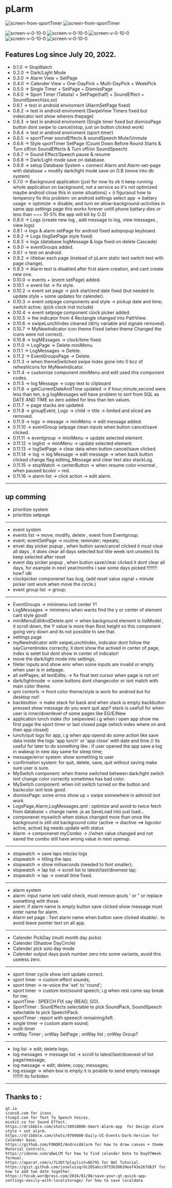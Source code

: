 # pLarm

![screen-from-sportTimer](http://senioradministrator.com/mewware/p-screenshots/v0.6.7/Screenshot%20from%202022-08-15%2003-28-39.png)
![screen-from-sportTimer](http://senioradministrator.com/mewware/p-screenshots/v0.6.7/Screenshot%20from%202022-08-15%2003-26-39.png)

![screen-v-0-10-0](http://senioradministrator.com/mewware/p-screenshots/v0.10.0/Screenshot%20from%202022-09-21%2003-04-43.png)
![screen-v-0-10-0](http://senioradministrator.com/mewware/p-screenshots/v0.10.0/Screenshot%20from%202022-09-21%2003-05-51.png)
![screen-v-0-10-0](http://senioradministrator.com/mewware/p-screenshots/v0.10.0/Screenshot%20from%202022-09-21%2003-08-40.png)
![screen-v-0-10-0](http://senioradministrator.com/mewware/p-screenshots/v0.10.0/Screenshot%20from%202022-09-21%2003-09-43.png)
![screen-v-0-10-0](http://senioradministrator.com/mewware/p-screenshots/v0.10.0/ss5-Screenshot%20from%202022-09-21%2003-17-16.png)



## Features Log since July 20, 2022.
 - 0.1.0 -> StopWatch
 - 0.2.0 -> Dark/Light Mode
 - 0.3.0 -> Alarm View + SetPage 
 - 0.4.0 -> Calender View + One-DayPick + Multi-DayPick + WeekPick
 - 0.5.0 -> Single Timer + SetPage + DismissPage
 - 0.6.0 -> Sport Timer (Tabata) + SetPage(half) + SoundEffect + SoundSpeech(so,so) 
 - 0.6.1 -> test in android enviroment (AlarmSetPage fixed)
 - 0.6.2 -> test in android enviroment (SwipeView Timers fixed but indeicator isnt show whereis thepage)
 - 0.6.3 -> test in android enviroment (Single timer fixed but dismissPage button dont swipe to cancel/stop, just on button clicked work)
 - 0.6.4 -> test in android enviroment (sport timer)
 - 0.6.5 -> sportTimer soundEffects & soundSpeech Mute/Unmute
 - 0.6.6 -> Style sportTimer SetPage (Count Down Before Round Starts & Turn off/on SoundEffects & Turn off/on SoundSpeech) 
 - 0.6.7 -> Sound Effect/Speech pause & resume
 - 0.6.8 -> Dark/Light mode save on database.
 - 0.6.9 -> setup Database System + connect Alarm and Alarm-set-page with database + modify dark/light mode save on D.B (move into db system)
 - 0.7.0 -> Background application (just for now its ok it keep running whole application on background, not a service so it's not optimized maybe android close this in some situations) + (i figuraout how to temperory fix this problem: on android settings select app -> battary usage -> optimize -> disable, and turn on allow-background-activities in same app settings page this works forever untill phone battary dies or less than ~~~ 10-5% the app will kill by O.S)
 - 0.8.0 -> Logs (create new log , add message to log, view messages , view logs)
 - 0.8.1 -> logs & alarm setPage for android fixed autopopup keyboard.
 - 0.8.2 -> Logs (logSetPage style fixed)
 - 0.8.3 -> logs (database logMessage & logs fixed on delete Cascade)
 - 0.9.0 -> eventGroups added.
 - 0.9.1 -> test on android.
 - 0.9.2 -> titlebar each page (instead of pLarm static text switch text with page change).
 - 0.9.3 -> Alarm text is disabled after first alarm creation, and cant create new one.
 - 0.10.0 -> events + (event setPage) added.
 - 0.10.1 ->  event list -> fix style.
 - 0.10.2 -> event set page -> pick start/end date fixed (but needed to update style + some updates for calender).
 - 0.10.3 -> event setpage components and style -> pickup date and time; switch active; (pick clock inst include)
 - 0.10.4 -> event setpoge component clock picker added.
 - 0.10.5 -> the indicator from 4 Rectangle changed into PathView.
 - 0.10.6 -> swipeLunchIndex cleaned (dirty variable and signals removed).
 - 0.10.7 -> MyNewIndicator icon theme Fixed (when theme Changed the icons were not correct).
 - 0.10.8 -> logMEssages -> clock/time fixed.
 - 0.11.0 -> LogPage -> Delete miniMenu.
 - 0.11.1 -> LogMessages -> Delete.
 - 0.11.2 -> EventGroupsPage -> Delete.
 - 0.11.3 -> when themeSwitched swipe index gone into 0 bcz of refreshIcons for MyNewIndicator.
 - 0.11.4 -> customize component miniMenu and edit used this component codes.
 - 0.11.5 -> log Message -> copy text to clipboard
 - 0.11.6 -> getCurrentDateAndTime updated -> if hour,minute,second were less than ten, e.g logMessages will have problem to sort from SQL as DATE AND TIME so zero added for less than ten values.
 - 0.11.7 -> page stacks are updated.
 - 0.11.8 -> groupEvent, Logs -> child -> title -> limited and sliced are removed.
 - 0.11.9 -> logs -> mesage -> miniMenu -> edit message added.
 - 0.11.10 -> eventGroup setpage clean inputs when button cancel/save clicked.
 - 0.11.11 -> eventgroup -> miniMenu -> update selected element.
 - 0.11.12 -> loglist -> miniMenu -> update selected element.
 - 0.11.13 -> logSetPage -> clear data when button cancel/save clicked.
 - 0.11.14 -> log -> log Message -> edit message -> when back button clicked change flag editing_Message and clear text also stackLog.
 - 0.11.15 -> stopWatch -> centerButton -> when resume color->normal , when paused bcolor = red.
 - 0.11.16 -> alarm list -> click action -> edit alarm.
____________________________________


 ## up comming  
 - prioritize system 
 - prioritize setpage
 ____________________________________
 - event system
 - events list -> move; modify, delete , event from Eventgroup;
 - event; eventSetPage -> routine; reminder; repeats;
 - envet day picker popup , when button save/cancel clicked it must clear all days , it does clear all days selected but title week isnt unselect its keep selected after reset
 - event day picker popup , when button save/clear clicked it dont clear all days, for example in next year/months i saw some days picked !!!!!!!! how? idk
 - clockpicker componenet has bug, (add reset value signal + minute picker isnt work when move the circle.)
 - event group list -> group;
____________________________________
 - EventGroups -> minimenu isnt center Y!
 - LogMessages -> minimenu when wants find the y or center of element cant style good!
 - miniMenuEditAndDelete.qml -> when background element is listModel , it scroll down, the Y value is more than Root.height so this component going very down and its not possible to see that.
 -  settings page
 - myNewIndicator with swipeLunchIndex, indicator dont follow the sayCurrentindex correclty, it dont show the actived in center of page, index is setet but dont show in center of indicator!
 - move the dark/light mode into settings, 
 - fileter inputs and show eror when some inputs are invalid or empty when user is in setpage.
 - all setPages; all textEdits; -> fix float text cursor when page is not on!
 - dark/lightmode -> some buttons dont changecolor or isnt match with main color theme.
 - qml contorls -> front color theme/style is work for android but for desktop not! 
 - backbutton -> make stack for back and when stack is empty backbutton pressed show message do you want quit app? stack is usefull for when user is inner/downlevel of some pages like EG/E/New
 - application lunch index (for swipeview) i.g when i open app show me first page the sport timer or last closed page (which index where on and then app closed)
 - lunch/quit logs for app, i.g when app opend do some action like save data inside the logs 'app lunch' or 'app close' with date and time // its useful for later to do something like : if user opened the app save a log in wakeup in new day same for sleep time;
 - message/error system: show something to user 
 - confirmation system: for quit, delete, save, quit without saving make sure user is sure.
 - MySwitch component: when theme switched between dark/light switch isnt change color correctly sometimes has bad color.
 - MySwitch component: when init switch turned on the button and backcolor isnt look good.
 - dismissPage: some erros show up + swipe somewhere in adnroid isnt work
 - LogsPage,Alarm,LogMessages.qml : optimize and avoid to twice fetch from database + change name .js as SaveLoad into just load...
 - componenet myswitch when status changed more than once the background is still old background color (active -> diactive ==> bgcolor active, active) bg needs update with status
 - Alarm -> componenet myCombo -> //when value changed and not saved the combo still have wrong value in next openup.

 ____________________________________
 
 - stopwatch -> save laps into/as logs
 - stopwatch -> titling the laps
 - stopwatch -> show miliseconds (needed to font smaller);
 - stopwatch -> lap list -> scroll list to latest/last/downest lap;
 - stopwatch -> lap -> overall time fixed.
 ____________________________________
 
 - alarm system
 - alarm: input name isnt valid check, must remove qouts ' or " or replace something with those.
 - alarm: if alarm name is empty button save clicked show message must enter name for alarm.
 - Alarm set page : Text alarm name when button save clicked disable/.. to avoid leave pointer text on all app.


____________________________________

 - Calender PickDay (multi month day picks)
 - Calender (Shadow DayCircle) 
 - Calender pick solo day mode
 - Calender output days push number zero into some variants, avoid this useless zero.
____________________________________

 - sport timer cycle show isnt update correct.
 - sport timer -> custom effect sounds;
 - sport timer -> re-voice the 'set' to 'round';
 - sport timer -> custom text/sound speech; i.g when rest came say break for me;
 - sportTime : SPEECH FIX say (READ, GO).
 - SportTimer : SounEffects selectable to pick SoundPack, SoundSpeech selectable to pick SpeechPack.
 - sportTimer : report with speeech remaining/left .
 - single timer -> custom alarm sound;
 - multi timer
 - onWay Timer ; onWay SetPage ; onWay list ; onWay Group?
 

____________________________________

  - log list -> edit; delete logs;
  - log messages -> message list -> scroll to latest/last/downest of list page/message;
  - log message -> edit; delete; copy; messages;
  - log essage -> when box is empty it is posbile to send empty message !!!!!!!! its forbiden 


____________________________________
## Thanks to :<br/>
    qt.io
    icons8.com for icons.
    ttsmp3.com for Text To Speech Voices.
    mixkit.co for Sound Effect.
    https://dribbble.com/shots/10918806-Smart-Alarm-app  for Design alarm style + set alarm.
    https://dribbble.com/shots/9709600-Daily-UI-Events-Dark-Version for Calender base.
    https://github.com/FONQRI/AndroidAlarm for how to draw canvas + theme Material Controls.
    https://ideone.com/aDwLCM for how to find calender Date to DayOfWeek formual.
    https://aparat.com/v/7LUOt?playlist=66791 for Qml Tutorial.
    https://gist.github.com/joseluisq/dc205abcc9733630639eaf43e267d63f for how to add two date together.
    https://fecub.wordpress.com/2016/01/08/save-your-qt-quick-app-settings-easily-with-localstorage/ for how to save localdata
    
